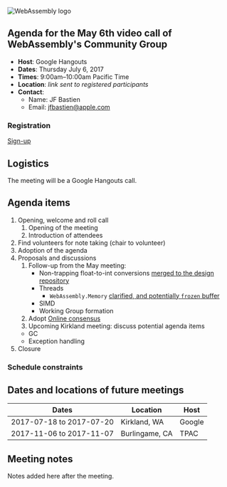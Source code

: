 ![WebAssembly logo](/images/WebAssembly.png)

## Agenda for the May 6th video call of WebAssembly's Community Group

- **Host**: Google Hangouts
- **Dates**: Thursday July 6, 2017
- **Times**: 9:00am–10:00am Pacific Time
- **Location**: *link sent to registered participants*
- **Contact**:
    - Name: JF Bastien
    - Email: jfbastien@apple.com

### Registration

[Sign-up](https://goo.gl/forms/9iKZxiHSWFcB99cz1)

## Logistics

The meeting will be a Google Hangouts call.

## Agenda items

1. Opening, welcome and roll call
    1. Opening of the meeting
    1. Introduction of attendees
1. Find volunteers for note taking (chair to volunteer)
1. Adoption of the agenda
1. Proposals and discussions
    1. Follow-up from the May meeting:
       - Non-trapping float-to-int conversions [merged to the design repository](https://github.com/WebAssembly/design/pull/1089)
       - Threads
         * `WebAssembly.Memory` [clarified, and potentially `frozen` buffer](https://github.com/WebAssembly/threads/pull/32#issuecomment-311175403)
       - SIMD
       - Working Group formation
    1. Adopt [Online consensus](https://github.com/WebAssembly/meetings/pull/18)
    1. Upcoming Kirkland meeting: discuss potential agenda items
      - GC
      - Exception handling
1. Closure

### Schedule constraints

## Dates and locations of future meetings

| Dates                    | Location          | Host       |
|--------------------------|-------------------|------------|
| 2017-07-18 to 2017-07-20 | Kirkland, WA      | Google     |
| 2017-11-06 to 2017-11-07 | Burlingame, CA    | TPAC       |

## Meeting notes

Notes added here after the meeting.
